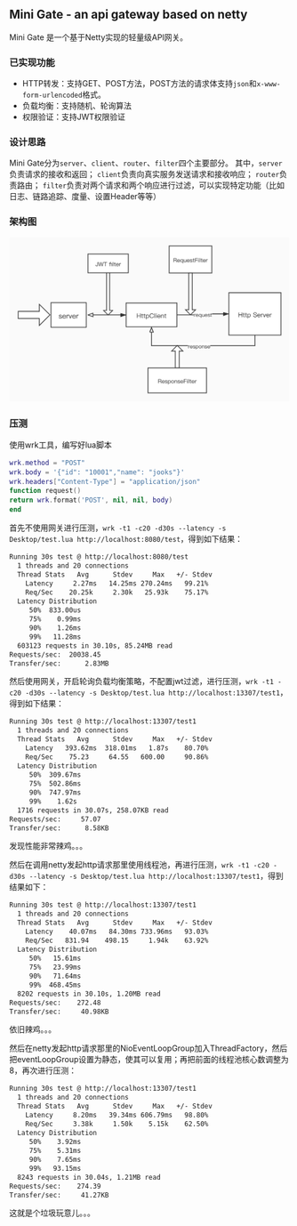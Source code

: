 ## Mini Gate - an api gateway based on netty

Mini Gate 是一个基于Netty实现的轻量级API网关。

### 已实现功能
- HTTP转发：支持GET、POST方法，POST方法的请求体支持`json`和`x-www-form-urlencoded`格式。
- 负载均衡：支持随机、轮询算法
- 权限验证：支持JWT权限验证

### 设计思路
Mini Gate分为`server`、`client`、`router`、`filter`四个主要部分。
其中，`server`负责请求的接收和返回；
`client`负责向真实服务发送请求和接收响应；
`router`负责路由；
`filter`负责对两个请求和两个响应进行过滤，可以实现特定功能（比如日志、链路追踪、度量、设置Header等等）

### 架构图
![架构图](./images/minigate.jpg)

### 压测
使用wrk工具，编写好lua脚本
```lua
wrk.method = "POST"
wrk.body = '{"id": "10001","name": "jooks"}'
wrk.headers["Content-Type"] = "application/json"
function request()
return wrk.format('POST', nil, nil, body)
end
```

首先不使用网关进行压测，` wrk -t1 -c20 -d30s --latency -s Desktop/test.lua http://localhost:8080/test `，得到如下结果：
```
Running 30s test @ http://localhost:8080/test
  1 threads and 20 connections
  Thread Stats   Avg      Stdev     Max   +/- Stdev
    Latency     2.27ms   14.25ms 270.24ms   99.21%
    Req/Sec    20.25k     2.30k   25.93k    75.17%
  Latency Distribution
     50%  833.00us
     75%    0.99ms
     90%    1.26ms
     99%   11.28ms
  603123 requests in 30.10s, 85.24MB read
Requests/sec:  20038.45
Transfer/sec:      2.83MB
```

然后使用网关，开启轮询负载均衡策略，不配置jwt过滤，进行压测，` wrk -t1 -c20 -d30s --latency -s Desktop/test.lua http://localhost:13307/test1 `，得到如下结果：
```
Running 30s test @ http://localhost:13307/test1
  1 threads and 20 connections
  Thread Stats   Avg      Stdev     Max   +/- Stdev
    Latency   393.62ms  318.01ms   1.87s    80.70%
    Req/Sec    75.23     64.55   600.00     90.86%
  Latency Distribution
     50%  309.67ms
     75%  502.86ms
     90%  747.97ms
     99%    1.62s
  1716 requests in 30.07s, 258.07KB read
Requests/sec:     57.07
Transfer/sec:      8.58KB
```
发现性能非常辣鸡。。。

然后在调用netty发起http请求那里使用线程池，再进行压测，` wrk -t1 -c20 -d30s --latency -s Desktop/test.lua http://localhost:13307/test1 `，得到结果如下：
```
Running 30s test @ http://localhost:13307/test1
  1 threads and 20 connections
  Thread Stats   Avg      Stdev     Max   +/- Stdev
    Latency    40.07ms   84.30ms 733.96ms   93.03%
    Req/Sec   831.94    498.15     1.94k    63.92%
  Latency Distribution
     50%   15.61ms
     75%   23.99ms
     90%   71.64ms
     99%  468.45ms
  8202 requests in 30.10s, 1.20MB read
Requests/sec:    272.48
Transfer/sec:     40.98KB
```
依旧辣鸡。。。

然后在netty发起http请求那里的NioEventLoopGroup加入ThreadFactory，然后把eventLoopGroup设置为静态，使其可以复用；再把前面的线程池核心数调整为8，再次进行压测：
```
Running 30s test @ http://localhost:13307/test1
  1 threads and 20 connections
  Thread Stats   Avg      Stdev     Max   +/- Stdev
    Latency     8.20ms   39.34ms 606.79ms   98.80%
    Req/Sec     3.38k     1.50k    5.15k    62.50%
  Latency Distribution
     50%    3.92ms
     75%    5.31ms
     90%    7.65ms
     99%   93.15ms
  8243 requests in 30.04s, 1.21MB read
Requests/sec:    274.39
Transfer/sec:     41.27KB
```

这就是个垃圾玩意儿。。。
